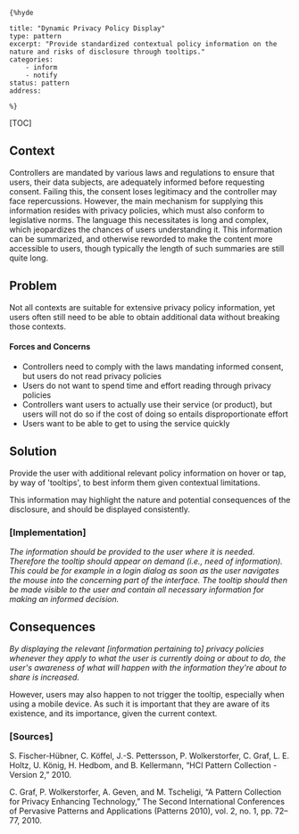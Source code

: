     {%hyde

    title: "Dynamic Privacy Policy Display"
    type: pattern
    excerpt: "Provide standardized contextual policy information on the nature and risks of disclosure through tooltips."
    categories:
        - inform
        - notify
    status: pattern
    address:

    %}

[TOC]

<!--### [Also Known As]-->
<!-- All other names the pattern is known by.-->



## Context
<!-- The situations in which the pattern may apply.-->
<!-- Aspects which constrain the solution, but are not modified by it. They affect the impact of different forces.-->

Controllers are mandated by various laws and regulations to ensure that users, their data subjects, are adequately informed before requesting consent. Failing this, the consent loses legitimacy and the controller may face repercussions. However, the main mechanism for supplying this information resides with privacy policies, which must also conform to legislative norms. The language this necessitates is long and complex, which jeopardizes the chances of users understanding it. This information can be summarized, and otherwise reworded to make the content more accessible to users, though typically the length of such summaries are still quite long.

## Problem
<!-- The problem a pattern addresses, including a list of forces describing why a problem might be difficult to solve.-->

Not all contexts are suitable for extensive privacy policy information, yet users often still need to be able to obtain additional data without breaking those contexts.

#### Forces and Concerns
<!-- Implications in this problem which affect the appropriateness of a solution, and are affected by this pattern.-->
<!-- Forces should be highly visible for easy reference, where less obvious a dedicated section is recommended.-->
- Controllers need to comply with the laws mandating informed consent, but users do not read privacy policies
- Users do not want to spend time and effort reading through privacy policies
- Controllers want users to actually use their service (or product), but users will not do so if the cost of doing so entails disproportionate effort
- Users want to be able to get to using the service quickly

## Solution
<!-- A concise description of how the pattern addresses the problem.-->

Provide the user with additional relevant policy information on hover or tap, by way of 'tooltips', to best inform them given contextual limitations.

This information may highlight the nature and potential consequences of the disclosure, and should be displayed consistently.

<!--### [Structure]-->
<!--A detailed specification of the structural aspects of the pattern. A class diagram if applicable.-->



### [Implementation]
<!--Guidelines for implementing the pattern; code fragments; suggested PETS; policy fragments.-->

_The information should be provided to the user where it is needed. Therefore the tooltip should appear on demand (i.e., need of information). This could be for example in a login dialog as soon as the user navigates the mouse into the concerning part of the interface. The tooltip should then be made visible to the user and contain all necessary information for making an informed decision._

## Consequences
<!--The advantages (benefits) and disadvantages (liabilities) of applying the pattern.-->

_By displaying the relevant [information pertaining to] privacy policies whenever they apply to what the user is currently doing or about to do, the user's awareness of what will happen with the information they're about to share is increased._

However, users may also happen to not trigger the tooltip, especially when using a mobile device. As such it is important that they are aware of its existence, and its importance, given the current context.

<!--### [Constraints]-->
<!-- limitations as a consequence of applying the pattern.-->



<!--## Examples-->
<!--Motivational example to see how the pattern is applied.-->



<!--### [Known Uses]-->
<!-- Pointers to various applications of the pattern.-->



<!--## See Also-->
<!-- Any pointers to relevant information, not contained in the subfields below.-->



<!--### [Related Patterns]-->
<!-- Supporting and conflicting patterns-->
<!-- These relationships are still under review -->
### [Sources]
<!-- References to the original source of the pattern.-->

S. Fischer-Hübner, C. Köffel, J.-S. Pettersson, P. Wolkerstorfer, C. Graf, L. E. Holtz, U. König, H. Hedbom, and B. Kellermann, “HCI Pattern Collection - Version 2,” 2010.

C. Graf, P. Wolkerstorfer, A. Geven, and M. Tscheligi, “A Pattern Collection for Privacy Enhancing Technology,” The Second International Conferences of Pervasive Patterns and Applications (Patterns 2010), vol. 2, no. 1, pp. 72–77, 2010.

<!--## General Comments-->
<!-- Separate discussion on the pattern.-->



<!--## Tags-->
<!-- User definable descriptors for additional correlation.-->




